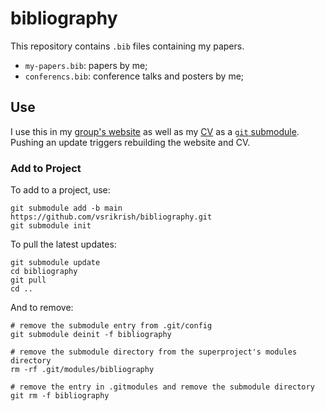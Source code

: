 # bibliography

This repository contains `.bib` files containing my papers. 
* `my-papers.bib`: papers by me;
* `conferencs.bib`: conference talks and posters by me;

## Use

I use this in my [group's website](https://github.com/srikrishnan-lab/srikrishnan-lab.github.io) as well as my [CV](https://github.com/vsrikrish/cv) as a [`git` submodule](https://www.vogella.com/tutorials/GitSubmodules/article.html). Pushing an update triggers rebuilding the website and CV.

### Add to Project

To add to a project, use:
```
git submodule add -b main https://github.com/vsrikrish/bibliography.git
git submodule init
```  
To pull the latest updates:
```
git submodule update
cd bibliography
git pull
cd ..
```
And to remove:
```
# remove the submodule entry from .git/config
git submodule deinit -f bibliography

# remove the submodule directory from the superproject's modules directory
rm -rf .git/modules/bibliography

# remove the entry in .gitmodules and remove the submodule directory
git rm -f bibliography
```
